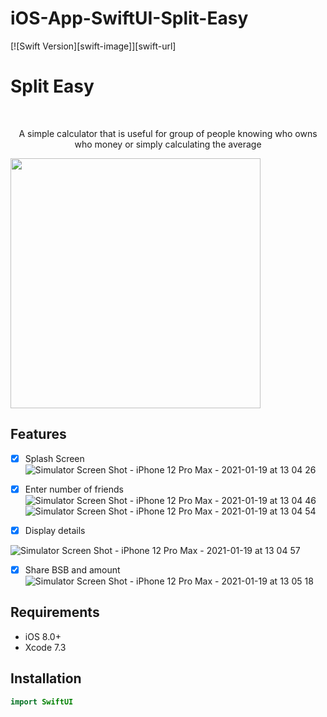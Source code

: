 # iOS-App-SwiftUI-Split-Easy

[![Swift Version][swift-image]][swift-url]


# Split Easy
<br />
<p align="center">

  <p align="center">
  A simple calculator that is useful for group of people knowing who owns who money or simply calculating the average
  </p>
</p>

<p align="row">
<img src= "https://youtu.be/IhAEB7IHdWU" width="400" >
</p>

## Features

- [x] Splash Screen
![Simulator Screen Shot - iPhone 12 Pro Max - 2021-01-19 at 13 04 26](https://user-images.githubusercontent.com/75147537/104978882-06f05380-5a57-11eb-8d62-6aec39c87a50.png)
- [x] Enter number of friends
![Simulator Screen Shot - iPhone 12 Pro Max - 2021-01-19 at 13 04 46](https://user-images.githubusercontent.com/75147537/104978890-09eb4400-5a57-11eb-9232-414c28b411f6.png)
![Simulator Screen Shot - iPhone 12 Pro Max - 2021-01-19 at 13 04 54](https://user-images.githubusercontent.com/75147537/104979658-eaedb180-5a58-11eb-8bb9-e174207ba2de.png)

- [x] Display details

![Simulator Screen Shot - iPhone 12 Pro Max - 2021-01-19 at 13 04 57](https://user-images.githubusercontent.com/75147537/104979653-e75a2a80-5a58-11eb-8791-5a1f64f5957b.png)
- [x] Share BSB and amount
![Simulator Screen Shot - iPhone 12 Pro Max - 2021-01-19 at 13 05 18](https://user-images.githubusercontent.com/75147537/104979712-0953ad00-5a59-11eb-9b28-a89e7499d6c9.png)

## Requirements

- iOS 8.0+
- Xcode 7.3

## Installation


``` swift
import SwiftUI

```
